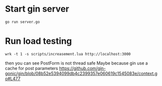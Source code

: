 
# Start gin server

`go run server.go`

# Run load testing

`wrk -t 1 -s scripts/increasement.lua http://localhost:3000`

then you can see PostForm is not thread safe
Maybe because gin use a cache for post parameters
https://github.com/gin-gonic/gin/blob/08b52e5394099db4c2399357e060619c1545083e/context.go#L477
